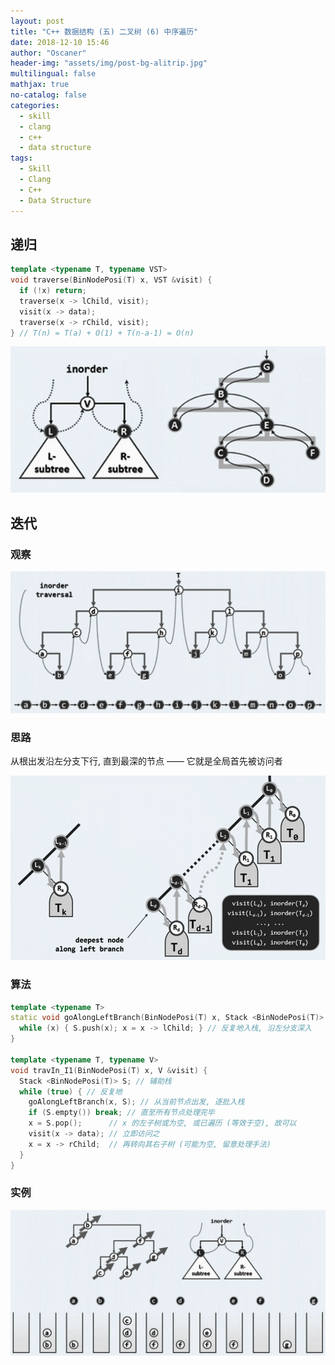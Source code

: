 ```yaml
---
layout: post
title: "C++ 数据结构 (五) 二叉树 (6) 中序遍历"
date: 2018-12-10 15:46
author: "Oscaner"
header-img: "assets/img/post-bg-alitrip.jpg"
multilingual: false
mathjax: true
no-catalog: false
categories:
  - skill
  - clang
  - c++
  - data structure
tags:
  - Skill
  - Clang
  - C++
  - Data Structure
---
```


## 递归

```cpp
template <typename T, typename VST>
void traverse(BinNodePosi(T) x, VST &visit) {
  if (!x) return;
  traverse(x -> lChild, visit);
  visit(x -> data);
  traverse(x -> rChild, visit);
} // T(n) = T(a) + O(1) + T(n-a-1) = O(n)
```

![1.png](/assets/img/in-post/skill/data-structure/post-btree-inorder/1.png)

## 迭代

### 观察

![2.png](/assets/img/in-post/skill/data-structure/post-btree-inorder/2.png)

### 思路

从根出发沿左分支下行, 直到最深的节点 —— 它就是全局首先被访问者

![3.png](/assets/img/in-post/skill/data-structure/post-btree-inorder/3.png)

### 算法

```cpp
template <typename T>
static void goAlongLeftBranch(BinNodePosi(T) x, Stack <BinNodePosi(T)> &S) {
  while (x) { S.push(x); x = x -> lChild; } // 反复地入栈, 沿左分支深入
}

template <typename T, typename V>
void travIn_I1(BinNodePosi(T) x, V &visit) {
  Stack <BinNodePosi(T)> S; // 辅助栈
  while (true) { // 反复地
    goAlongLeftBranch(x, S); // 从当前节点出发, 逐批入栈
    if (S.empty()) break; // 直至所有节点处理完毕
    x = S.pop();      // x 的左子树或为空, 或已遍历 (等效于空), 故可以
    visit(x -> data); // 立即访问之
    x = x -> rChild;  // 再转向其右子树 (可能为空, 留意处理手法)
  }
}
```

### 实例

![4.png](/assets/img/in-post/skill/data-structure/post-btree-inorder/4.png)
